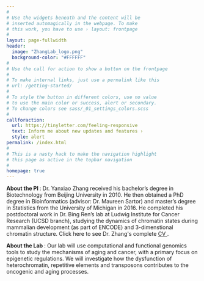 ```yaml
---
#
# Use the widgets beneath and the content will be
# inserted automagically in the webpage. To make
# this work, you have to use › layout: frontpage
#
layout: page-fullwidth
header:
  image: "ZhangLab_logo.png"
  background-color: "#FFFFFF"
#
# Use the call for action to show a button on the frontpage
#
# To make internal links, just use a permalink like this
# url: /getting-started/
#
# To style the button in different colors, use no value
# to use the main color or success, alert or secondary.
# To change colors see sass/_01_settings_colors.scss
#
callforaction:
  url: https://tinyletter.com/feeling-responsive
  text: Inform me about new updates and features ›
  style: alert
permalink: /index.html
#
# This is a nasty hack to make the navigation highlight
# this page as active in the topbar navigation
#
homepage: true
---
```

<b> About the PI </b>: Dr. Yanxiao Zhang received his bachelor’s degree in Biotechnology from Beijing University in 2010. He then obtained a PhD degree in Bioinformatics (advisor: Dr. Maureen Sartor) and master’s degree in Statistics from the University of Michigan in 2016. He completed his postdoctoral work in Dr. Bing Ren’s lab at Ludwig Institute for Cancer Research (UCSD branch), studying the dynamics of chromatin states during mammalian development (as part of ENCODE) and 3-dimenstional chromatin structure. Click here to see Dr. Zhang's complete <a href="{{site.url}}/{{site.baseurl}}/assets/img/YanxiaoZhang_CV.pdf"> CV </a>.

<b> About the Lab </b>: Our lab will use computational and functional genomics tools to study the mechanisms of aging and cancer, with a primary focus on epigenetic regulations. We will investigate how the dysfunction of heterochromatin, repetitive elements and transposons contributes to the oncogenic and aging processes. 

